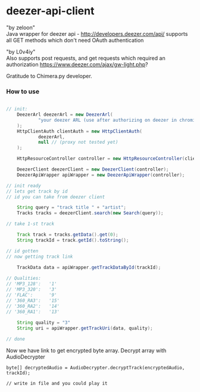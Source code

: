 deezer-api-client
=================
"by zeloon"\
Java wrapper for deezer api - http://developers.deezer.com/api/ supports
all GET methods which don't need OAuth authentication

"by L0v4iy"\
Also supports post requests, and get requests which required an authorization  https://www.deezer.com/ajax/gw-light.php?

Gratitude to Chimera.py developer.

### How to use

```java

// init:
    DeezerArl deezerArl = new DeezerArl(
            "your deezer ARL (use after authorizing on deezer in chromium browser: show code->application->Cookies->https://www.deezer.com->arl)"
    );
    HttpClientAuth clientAuth = new HttpClientAuth(
            deezerArl,
            null // (proxy not tested yet)
    );

    HttpResourceController controller = new HttpResourceController(clientAuth);

    DeezerClient deezerClient = new DeezerClient(controller);
    DeezerApiWrapper apiWrapper = new DeezerApiWrapper(controller);

// init ready
// lets get track by id
// id you can take from deezer client 

    String query = "track title " + "artist";
    Tracks tracks = deezerClient.search(new Search(query));

// take 1-st track

    Track track = tracks.getData().get(0);
    String trackId = track.getId().toString();

// id gotten
// now getting track link

    TrackData data = apiWrapper.getTrackDataById(trackId);
    
// Qualities:
// 'MP3_128':   '1'
// 'MP3_320':   '3'
// 'FLAC':      '9'
// '360_RA3':   '15'
// '360_RA2':   '14'
// '360_RA1':   '13'
    
    String quality = "3"
    String uri = apiWrapper.getTrackUri(data, quality);

// done
```
Now we have link to get encrypted byte array. Decrypt array with AudioDecrypter
 
```
byte[] decryptedAudio = AudioDecrypter.decryptTrack(encryptedAudio, trackId);

// write in file and you could play it 
```

